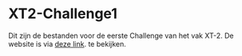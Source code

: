# XT2-Challenge1
Dit zijn de bestanden voor de eerste Challenge van het vak XT-2.
De website is via [deze link](). te bekijken.
